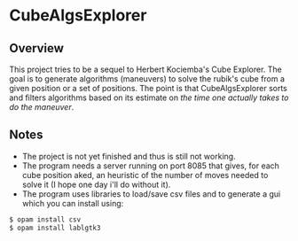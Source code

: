 # CubeAlgsExplorer
## Overview
This project tries to be a sequel to Herbert Kociemba's Cube Explorer. The goal is to generate algorithms (maneuvers) to solve the rubik's cube from a given position or a set of positions. The point is that CubeAlgsExplorer sorts and filters algorithms based on its estimate on *the time one actually takes to do the maneuver*.

## Notes
- The project is not yet finished and thus is still not working.
- The program needs a server running on port 8085 that gives, for each cube position aked, an heuristic of the number of moves needed to solve it (I hope one day i'll do without it).
- The program uses libraries to load/save csv files and to generate a gui which you can install using:
```bash
$ opam install csv
$ opam install lablgtk3
```
